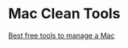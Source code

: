 # Mac Clean Tools 
[Best free tools to manage a Mac](https://9to5mac.com/2015/04/30/how-to-clean-speed-up-mac-free-download/)
